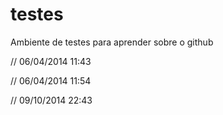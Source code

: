 testes
======

Ambiente de testes para aprender sobre o github

// 06/04/2014 11:43

// 06/04/2014 11:54

// 09/10/2014 22:43